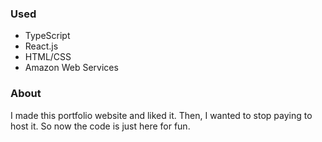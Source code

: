 ### Used
- TypeScript
- React.js
- HTML/CSS
- Amazon Web Services
### About
I made this portfolio website and liked it. Then, I wanted to stop paying to host it. So now the code is just here for fun.
